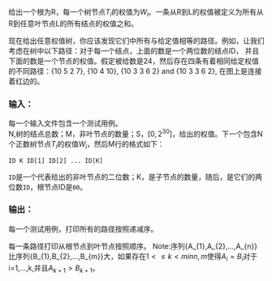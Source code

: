给出一个根为R，每一个树节点$T_{i}$的权值为$W_{i}$。一条从R到L的权值被定义为所有从R到任意叶节点L的所有结点的权值之和。<br>

现在给出任意权值树，你应该发现它们中所有与给定值相等的路径。例如，让我们考虑在树中以下路径：对于每一个结点，上面的数是一个两位数的结点ID，
并且下面的数是一个节点的权值。假定被给数是24，然后存在四条有着相同给定权值的不同路径：{10 5 2 7}, {10 4 10}, {10 3 3 6 2} and {10 3 3 6 2}, 在图上是连接着红边的。

### 输入：
每一个输入文件包含一个测试用例。<br>
N,树的结点总数；M，非叶节点的数量；S，$[0,2^{30}]$，给出的权值。下一个包含N个正数树节点$T_{i}$的权值$W_{i}$，然后M行的格式如下：<br>

```
ID K ID[1] ID[2] ... ID[K]
```

```ID```是一个代表给出的非叶节点的二位数；K，是子节点的数量，随后，是它们的两位数```ID```，根节点ID是```00```。

### 输出：
每一个测试用例，打印所有的路径按照递减序。<br>

每一条路径打印从根节点到叶节点按照顺序。
Note:序列{A_{1},A_{2},...,A_{n}}比序列{B_{1},B_{2},...,B_{m}}大，如果存在$1<\leq k<min{n,m}$使得$A_{i}=B_{i}$对于i=1,...,k,并且$A_{k+1}>B_{k+1}$。


